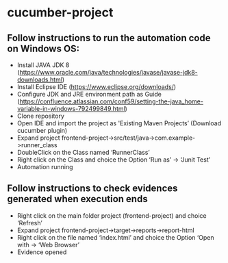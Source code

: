 # cucumber-project

## Follow instructions to run the automation code on Windows OS:

- Install JAVA JDK 8 (https://www.oracle.com/java/technologies/javase/javase-jdk8-downloads.html)
- Install Eclipse IDE (https://www.eclipse.org/downloads/)
- Configure JDK and JRE environment path as Guide (https://confluence.atlassian.com/conf59/setting-the-java_home-variable-in-windows-792499849.html)
- Clone repository
- Open IDE and import the project as 'Existing Maven Projects’ (Download cucumber plugin)
- Expand project frontend-project->src/test/java->com.example->runner_class
- DoubleClick on the Class named ‘RunnerClass’
- Right click on the Class and choice the Option ‘Run as’ -> ‘Junit Test’
- Automation running

## Follow instructions to check evidences generated when execution ends

- Right click on the main folder project (frontend-project) and choice ‘Refresh’
- Expand project frontend-project->target->reports->report-html
- Right click on the file named ‘index.html’ and choice the Option ‘Open with -> ‘Web Browser’
- Evidence opened
